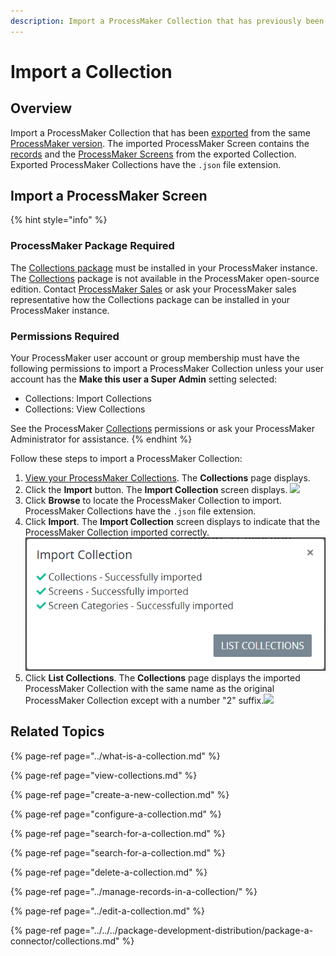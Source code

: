 ```yaml
---
description: Import a ProcessMaker Collection that has previously been exported.
---
```


# Import a Collection

## Overview

Import a ProcessMaker Collection that has been [exported](export-a-collection.md) from the same [ProcessMaker version](../../../using-processmaker/application-version-details.md#view-processmaker-version-information). The imported ProcessMaker Screen contains the [records](../manage-records-in-a-collection/view-all-records-in-a-collection.md#view-all-records-in-a-collection) and the [ProcessMaker Screens](../../../designing-processes/design-forms/what-is-a-form.md) from the exported Collection. Exported ProcessMaker Collections have the `.json` file extension.

## Import a ProcessMaker Screen

{% hint style="info" %}
### ProcessMaker Package Required

The [Collections package](../../../package-development-distribution/package-a-connector/collections.md) must be installed in your ProcessMaker instance. The [Collections](../what-is-a-collection.md) package is not available in the ProcessMaker open-source edition. Contact [ProcessMaker Sales](https://www.processmaker.com/contact/) or ask your ProcessMaker sales representative how the Collections package can be installed in your ProcessMaker instance.

### Permissions Required

Your ProcessMaker user account or group membership must have the following permissions to import a ProcessMaker Collection unless your user account has the **Make this user a Super Admin** setting selected:

* Collections: Import Collections
* Collections: View Collections

See the ProcessMaker [Collections](../../permission-descriptions-for-users-and-groups.md#collections) permissions or ask your ProcessMaker Administrator for assistance.
{% endhint %}

Follow these steps to import a ProcessMaker Collection:

1. [View your ProcessMaker Collections](view-collections.md#view-all-collections). The **Collections** page displays.
2. Click the **Import** button. The **Import Collection** screen displays. ![](../../../.gitbook/assets/import-collections-package.png) 
3. Click **Browse** to locate the ProcessMaker Collection to import. ProcessMaker Collections have the `.json` file extension.
4. Click **Import**. The **Import Collection** screen displays to indicate that the ProcessMaker Collection imported correctly. ![](../../../.gitbook/assets/import-collection-screen-package.png) 
5. Click **List Collections**. The **Collections** page displays the imported ProcessMaker Collection with the same name as the original ProcessMaker Collection except with a number "2" suffix.![](../../../.gitbook/assets/imported-collection-package.png) 

## Related Topics

{% page-ref page="../what-is-a-collection.md" %}

{% page-ref page="view-collections.md" %}

{% page-ref page="create-a-new-collection.md" %}

{% page-ref page="configure-a-collection.md" %}

{% page-ref page="search-for-a-collection.md" %}

{% page-ref page="search-for-a-collection.md" %}

{% page-ref page="delete-a-collection.md" %}

{% page-ref page="../manage-records-in-a-collection/" %}

{% page-ref page="../edit-a-collection.md" %}

{% page-ref page="../../../package-development-distribution/package-a-connector/collections.md" %}

